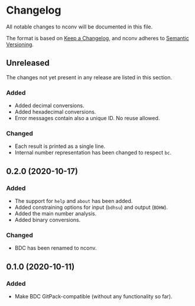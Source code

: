 # Changelog

All notable changes to nconv will be documented in this file.

The format is based on [Keep a Changelog](https://keepachangelog.com/en/1.0.0/), and nconv adheres to [Semantic Versioning](https://semver.org/spec/v2.0.0.html).

## Unreleased

The changes not yet present in any release are listed in this section.

### Added

* Added decimal conversions.
* Added hexadecimal conversions.
* Error messages contain also a unique ID. No reuse allowed.

### Changed

* Each result is printed as a single line.
* Internal number representation has been changed to respect `bc`.

## 0.2.0 (2020-10-17)

### Added

* The support for `help` and `about` has been added.
* Added constraining options for input (`bdhsu`) and output (`BDHW`).
* Added the main number analysis.
* Added binary conversions.

### Changed

* BDC has been renamed to nconv.

## 0.1.0 (2020-10-11)

### Added

* Make BDC GitPack-compatible (without any functionality so far).
